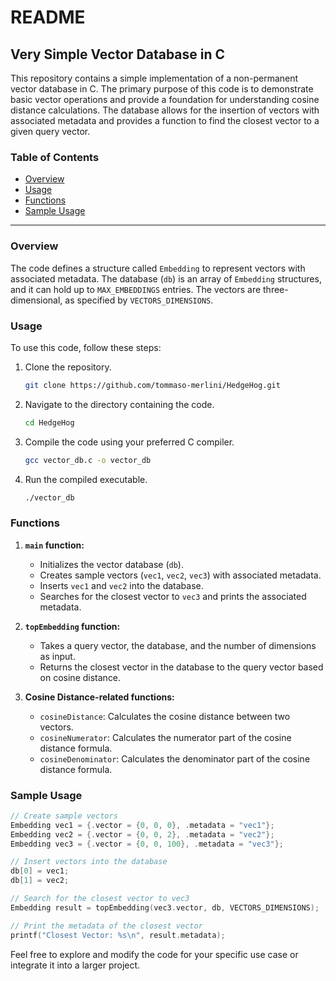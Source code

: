# README

## Very Simple Vector Database in C

This repository contains a simple implementation of a non-permanent vector database in C. The primary purpose of this code is to demonstrate basic vector operations and provide a foundation for understanding cosine distance calculations. The database allows for the insertion of vectors with associated metadata and provides a function to find the closest vector to a given query vector.

### Table of Contents

- [Overview](#overview)
- [Usage](#usage)
- [Functions](#functions)
- [Sample Usage](#sample-usage)

---

### Overview

The code defines a structure called `Embedding` to represent vectors with associated metadata. The database (`db`) is an array of `Embedding` structures, and it can hold up to `MAX_EMBEDDINGS` entries. The vectors are three-dimensional, as specified by `VECTORS_DIMENSIONS`.

### Usage

To use this code, follow these steps:

1. Clone the repository.

   ```bash
   git clone https://github.com/tommaso-merlini/HedgeHog.git
   ```

2. Navigate to the directory containing the code.

   ```bash
   cd HedgeHog
   ```

3. Compile the code using your preferred C compiler.

   ```bash
   gcc vector_db.c -o vector_db
   ```

4. Run the compiled executable.
   ```bash
   ./vector_db
   ```

### Functions

1. **`main` function:**

   - Initializes the vector database (`db`).
   - Creates sample vectors (`vec1`, `vec2`, `vec3`) with associated metadata.
   - Inserts `vec1` and `vec2` into the database.
   - Searches for the closest vector to `vec3` and prints the associated metadata.

2. **`topEmbedding` function:**

   - Takes a query vector, the database, and the number of dimensions as input.
   - Returns the closest vector in the database to the query vector based on cosine distance.

3. **Cosine Distance-related functions:**
   - `cosineDistance`: Calculates the cosine distance between two vectors.
   - `cosineNumerator`: Calculates the numerator part of the cosine distance formula.
   - `cosineDenominator`: Calculates the denominator part of the cosine distance formula.

### Sample Usage

```c
// Create sample vectors
Embedding vec1 = {.vector = {0, 0, 0}, .metadata = "vec1"};
Embedding vec2 = {.vector = {0, 0, 2}, .metadata = "vec2"};
Embedding vec3 = {.vector = {0, 0, 100}, .metadata = "vec3"};

// Insert vectors into the database
db[0] = vec1;
db[1] = vec2;

// Search for the closest vector to vec3
Embedding result = topEmbedding(vec3.vector, db, VECTORS_DIMENSIONS);

// Print the metadata of the closest vector
printf("Closest Vector: %s\n", result.metadata);
```

Feel free to explore and modify the code for your specific use case or integrate it into a larger project.
